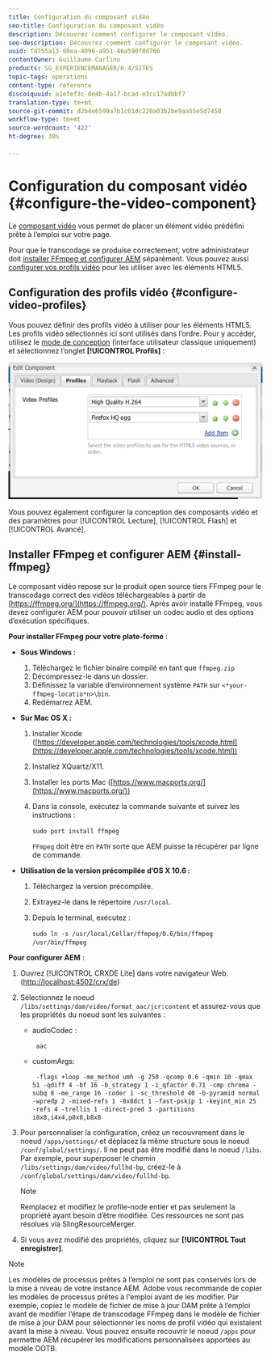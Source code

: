 ```yaml
---
title: Configuration du composant vidéo
seo-title: Configuration du composant vidéo
description: Découvrez comment configurer le composant vidéo.
seo-description: Découvrez comment configurer le composant vidéo.
uuid: f4755a13-08ea-4096-a951-46a590f8d766
contentOwner: Guillaume Carlino
products: SG_EXPERIENCEMANAGER/6.4/SITES
topic-tags: operations
content-type: reference
discoiquuid: a1efef3c-0e4b-4a17-bcad-e3cc17adbbf7
translation-type: tm+mt
source-git-commit: d2b4e6599a7b1c01dc220a03b2be9aa55e5d7458
workflow-type: tm+mt
source-wordcount: '422'
ht-degree: 38%

---
```



# Configuration du composant vidéo  {#configure-the-video-component}

Le [composant vidéo](/help/sites-authoring/default-components-foundation.md#video) vous permet de placer un élément vidéo prédéfini prête à l’emploi sur votre page.

Pour que le transcodage se produise correctement, votre administrateur doit [installer FFmpeg et configurer AEM](#install-ffmpeg) séparément. Vous pouvez aussi [configurer vos profils vidéo](#configure-video-profiles) pour les utiliser avec les éléments HTML5.

## Configuration des profils vidéo  {#configure-video-profiles}

Vous pouvez définir des profils vidéo à utiliser pour les éléments HTML5. Les profils vidéo sélectionnés ici sont utilisés dans l’ordre. Pour y accéder, utilisez le [mode de conception](/help/sites-authoring/default-components-designmode.md) (interface utilisateur classique uniquement) et sélectionnez l’onglet **[!UICONTROL Profils]** :

![chlimage_1-317](assets/chlimage_1-317.png)

Vous pouvez également configurer la conception des composants vidéo et des paramètres pour [!UICONTROL Lecture], [!UICONTROL Flash] et [!UICONTROL Avancé].

## Installer FFmpeg et configurer AEM {#install-ffmpeg}

Le composant vidéo repose sur le produit open source tiers FFmpeg pour le transcodage correct des vidéos téléchargeables à partir de [https://ffmpeg.org/](https://ffmpeg.org/). Après avoir installé FFmpeg, vous devez configurer AEM pour pouvoir utiliser un codec audio et des options d’exécution spécifiques.

**Pour installer FFmpeg pour votre plate-forme** :

* **Sous Windows :**

   1. Téléchargez le fichier binaire compilé en tant que `ffmpeg.zip`
   1. Décompressez-le dans un dossier.
   1. Définissez la variable d’environnement système `PATH` sur `<*your-ffmpeg-locatio*n>\bin`.
   1. Redémarrez AEM.

* **Sur Mac OS X :**

   1. Installer Xcode ([https://developer.apple.com/technologies/tools/xcode.html](https://developer.apple.com/technologies/tools/xcode.html))
   1. Installez XQuartz/X11.
   1. Installer les ports Mac ([https://www.macports.org/](https://www.macports.org/))
   1. Dans la console, exécutez la commande suivante et suivez les instructions :

      `sudo port install ffmpeg`

      `FFmpeg` doit être en  `PATH` sorte que AEM puisse la récupérer par ligne de commande.

* **Utilisation de la version précompilée d’OS X 10.6 :**

   1. Téléchargez la version précompilée.
   1. Extrayez-le dans le répertoire `/usr/local`.
   1. Depuis le terminal, exécutez :

      `sudo ln -s /usr/local/Cellar/ffmpeg/0.6/bin/ffmpeg /usr/bin/ffmpeg`

**Pour configurer AEM** :

1. Ouvrez [!UICONTROL CRXDE Lite] dans votre navigateur Web. ([http://localhost:4502/crx/de](http://localhost:4502/crx/de))
1. Sélectionnez le noeud `/libs/settings/dam/video/format_aac/jcr:content` et assurez-vous que les propriétés du noeud sont les suivantes :

   * audioCodec :

      ```
       aac
      ```

   * customArgs:

      ```
       -flags +loop -me_method umh -g 250 -qcomp 0.6 -qmin 10 -qmax 51 -qdiff 4 -bf 16 -b_strategy 1 -i_qfactor 0.71 -cmp chroma -subq 8 -me_range 16 -coder 1 -sc_threshold 40 -b-pyramid normal -wpredp 2 -mixed-refs 1 -8x8dct 1 -fast-pskip 1 -keyint_min 25 -refs 4 -trellis 1 -direct-pred 3 -partitions i8x8,i4x4,p8x8,b8x8
      ```

1. Pour personnaliser la configuration, créez un recouvrement dans le noeud `/apps/settings/` et déplacez la même structure sous le noeud `/conf/global/settings/`. Il ne peut pas être modifié dans le noeud `/libs`. Par exemple, pour superposer le chemin `/libs/settings/dam/video/fullhd-bp`, créez-le à `/conf/global/settings/dam/video/fullhd-bp`.

   >[!NOTE]
   >
   >Remplacez et modifiez le profile-node entier et pas seulement la propriété ayant besoin d’être modifiée. Ces ressources ne sont pas résolues via SlingResourceMerger.

1. Si vous avez modifié des propriétés, cliquez sur **[!UICONTROL Tout enregistrer]**.

>[!NOTE]
>
>Les modèles de processus prêtes à l’emploi ne sont pas conservés lors de la mise à niveau de votre instance AEM. Adobe vous recommande de copier les modèles de processus prêtes à l&#39;emploi avant de les modifier. Par exemple, copiez le modèle de fichier de mise à jour DAM prête à l’emploi avant de modifier l’étape de transcodage FFmpeg dans le modèle de fichier de mise à jour DAM pour sélectionner les noms de profil vidéo qui existaient avant la mise à niveau. Vous pouvez ensuite recouvrir le noeud `/apps` pour permettre AEM récupérer les modifications personnalisées apportées au modèle OOTB.

